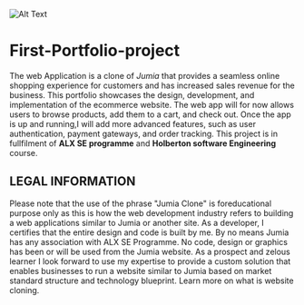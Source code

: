 ![Alt Text](https://media.giphy.com/media/frN73LZlGVE2ejJURZ/giphy.gif)
# First-Portfolio-project
 The web Application is a clone of *Jumia* that provides a seamless online shopping experience for customers and has increased sales revenue for the business. This portfolio showcases the design, development, and implementation of the ecommerce website. The web app will for now allows users to browse products, add them to a cart, and check out. Once the app is up and running,I will add more advanced features, such as user authentication, payment gateways, and order tracking.
This project is in fullfilment of **ALX SE programme** and **Holberton software Engineering** course.







## LEGAL INFORMATION
Please note that the use of the phrase "Jumia Clone" is foreducational purpose only as this is how the web development industry refers to building a web applications similar to Jumia or another site. As a developer, I certifies that the entire design and code is built by me. By no means Jumia has any association with ALX SE Programme. No code, design or graphics has been or will be used from the Jumia website. As a prospect and zelous learner I look forward to use my expertise to provide a custom solution that enables businesses to run a website similar to Jumia based on market standard structure and technology blueprint. Learn more on what is website cloning.
